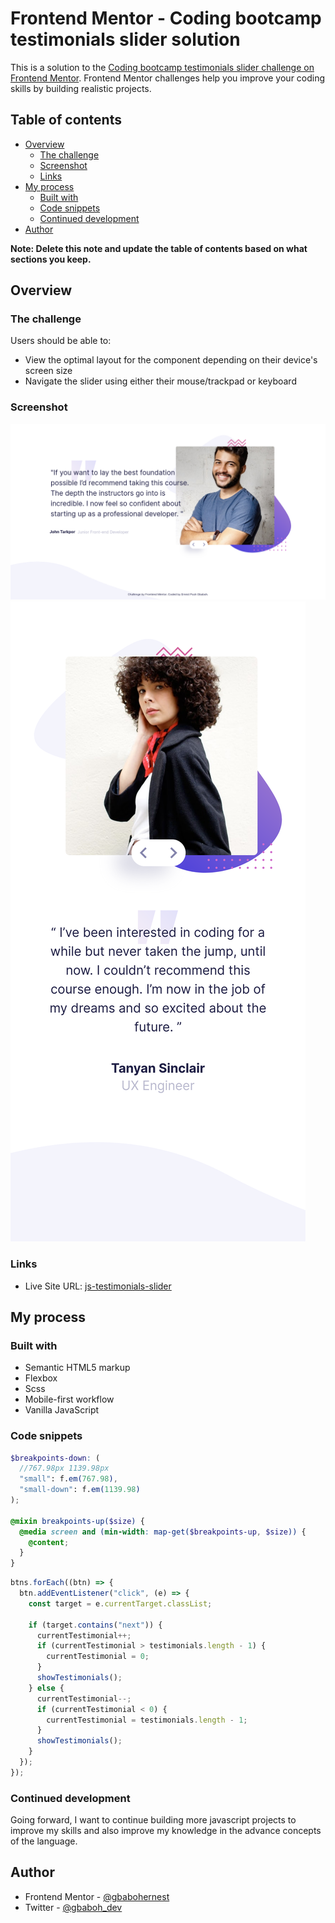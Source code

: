 # Frontend Mentor - Coding bootcamp testimonials slider solution

This is a solution to the [Coding bootcamp testimonials slider challenge on Frontend Mentor](https://www.frontendmentor.io/challenges/coding-bootcamp-testimonials-slider-4FNyLA8JL). Frontend Mentor challenges help you improve your coding skills by building realistic projects.

## Table of contents

- [Overview](#overview)
  - [The challenge](#the-challenge)
  - [Screenshot](#screenshot)
  - [Links](#links)
- [My process](#my-process)
  - [Built with](#built-with)
  - [Code snippets](#Code-snippets)
  - [Continued development](#continued-development)
- [Author](#author)

**Note: Delete this note and update the table of contents based on what sections you keep.**

## Overview

### The challenge

Users should be able to:

- View the optimal layout for the component depending on their device's screen size
- Navigate the slider using either their mouse/trackpad or keyboard

### Screenshot

![](./screenshot-desktop.png)
![](./screenshot-mobile.png)

### Links

- Live Site URL: [js-testimonials-slider](https://js-testimonials-slider.netlify.app/)

## My process

### Built with

- Semantic HTML5 markup
- Flexbox
- Scss
- Mobile-first workflow
- Vanilla JavaScript

### Code snippets

```scss
$breakpoints-down: (
  //767.98px 1139.98px
  "small": f.em(767.98),
  "small-down": f.em(1139.98)
);

@mixin breakpoints-up($size) {
  @media screen and (min-width: map-get($breakpoints-up, $size)) {
    @content;
  }
}
```

```js
btns.forEach((btn) => {
  btn.addEventListener("click", (e) => {
    const target = e.currentTarget.classList;

    if (target.contains("next")) {
      currentTestimonial++;
      if (currentTestimonial > testimonials.length - 1) {
        currentTestimonial = 0;
      }
      showTestimonials();
    } else {
      currentTestimonial--;
      if (currentTestimonial < 0) {
        currentTestimonial = testimonials.length - 1;
      }
      showTestimonials();
    }
  });
});
```

### Continued development

Going forward, I want to continue building more javascript projects to improve my skills and also improve my knowledge in the advance concepts of the language.

## Author

- Frontend Mentor - [@gbabohernest](https://www.frontendmentor.io/profile/gbabohernest)
- Twitter - [@gbaboh_dev](https://twitter.com/gbaboh_dev)
